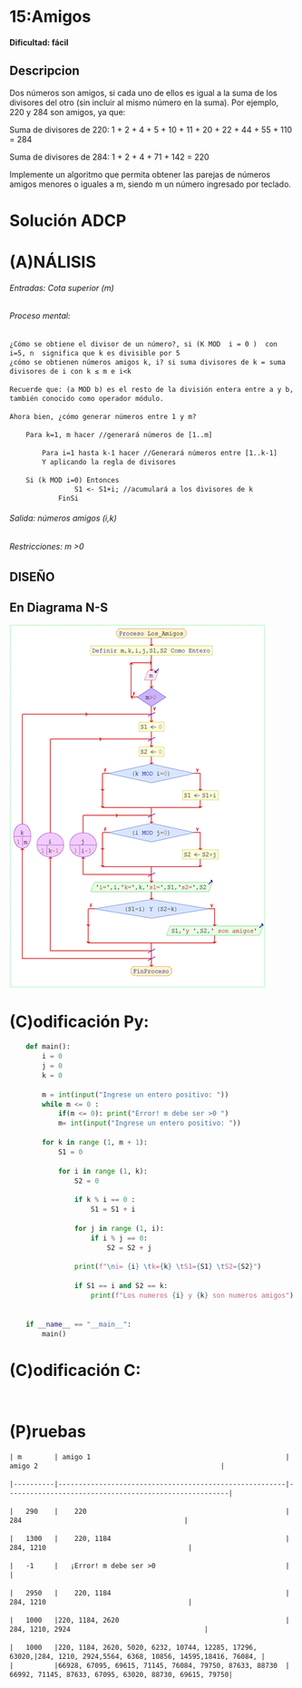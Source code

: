 # 15:Amigos

#### Dificultad: fácil

## Descripcion

Dos números son amigos, si cada uno de ellos es igual a la suma de los divisores del otro (sin incluir al mismo número en la suma).
Por ejemplo, 220 y 284 son amigos, ya que:

Suma de divisores de 220:  1 + 2 + 4 + 5 + 10 + 11 + 20 + 22 + 44 + 55 + 110 = 284

Suma de divisores de 284:  1 + 2 + 4 + 71 + 142 = 220

Implemente un algoritmo que permita obtener las parejas de números amigos menores o iguales a m, siendo m un número ingresado por teclado. 



# Solución ADCP

# (A)NÁLISIS

###### Entradas: Cota superior (m)


###### Proceso mental:

    ¿Cómo se obtiene el divisor de un número?, si (K MOD  i = 0 )  con i=5, n  significa que k es divisible por 5
    ¿cómo se obtienen números amigos k, i? si suma divisores de k = suma divisores de i con k ≤ m e i<k
    
    Recuerde que: (a MOD b) es el resto de la división entera entre a y b, también conocido como operador módulo.
    
    Ahora bien, ¿cómo generar números entre 1 y m?

        Para k=1, m hacer //generará números de [1..m]
            
            Para i=1 hasta k-1 hacer //Generará números entre [1..k-1]
            Y aplicando la regla de divisores
    
        Si (k MOD i=0) Entonces
                    S1 <- S1+i; //acumulará a los divisores de k
                FinSi

###### Salida: números amigos (i,k)

###### Restricciones: m >0



## DISEÑO 

## En Diagrama N-S

![](Imagen.png)

# (C)odificación Py:
```py
    def main():
        i = 0
        j = 0
        k = 0
        
        m = int(input("Ingrese un entero positivo: "))
        while m <= 0 :
            if(m <= 0): print("Error! m debe ser >0 ")
            m= int(input("Ingrese un entero positivo: "))
            
        for k in range (1, m + 1):
            S1 = 0
            
            for i in range (1, k):
                S2 = 0
                
                if k % i == 0 :
                    S1 = S1 + i
                
                for j in range (1, i):
                    if i % j == 0:
                        S2 = S2 + j
                        
                print(f"\ni= {i} \tk={k} \tS1={S1} \tS2={S2}")
                
                if S1 == i and S2 == k:
                    print(f"Los numeros {i} y {k} son numeros amigos")
                
                
    if __name__ == "__main__":
        main()
```
# (C)odificación C:
```c
    
```
# (P)ruebas

    
    | m        | amigo 1                                                |   amigo 2                                             | 
    
    |----------|--------------------------------------------------------|-------------------------------------------------------|
    
    |   290    |	220                                                 |            284                                        |  
    
    |   1300   |    220, 1184                                           |           284, 1210                                   |  
    
    |   -1     |   ¡Error! m debe ser >0                                |        	                                            |  
    
    |   2950   |    220, 1184                                           |           284, 1210                                   |  
    
    |   1000   |220, 1184, 2620                                         |       284, 1210, 2924                                 |
    
    |   1000   |220, 1184, 2620, 5020, 6232, 10744, 12285, 17296, 63020,|284, 1210, 2924,5564, 6368, 10856, 14595,18416, 76084, |
    |          |66928, 67095, 69615, 71145, 76084, 79750, 87633, 88730  | 66992, 71145, 87633, 67095, 63020, 88730, 69615, 79750|  
    





